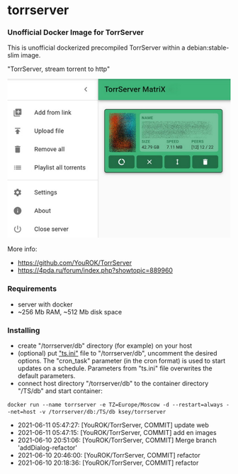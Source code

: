# torrserver
### Unofficial Docker Image for TorrServer

This is unofficial dockerized precompiled TorrServer within a debian:stable-slim image.

"TorrServer, stream torrent to http"

![TorrServer](https://raw.githubusercontent.com/MrKsey/torrserver/master/ts.jpg)

More info:
- https://github.com/YouROK/TorrServer
- https://4pda.ru/forum/index.php?showtopic=889960

### Requirements

* server with docker
* ~256 Mb RAM, ~512 Mb disk space 

### Installing

- сreate "/torrserver/db" directory (for example) on your host
- (optional) put ["ts.ini"](https://raw.githubusercontent.com/MrKsey/torrserver/master/ts.ini) file to "/torrserver/db", uncomment the desired options. The "cron_task" parameter (in the cron format) is used to start updates on a schedule. Parameters from "ts.ini" file overwrites the default parameters.
- connect host directory "/torrserver/db" to the container directory "/TS/db" and start container:
```
docker run --name torrserver -e TZ=Europe/Moscow -d --restart=always --net=host -v /torrserver/db:/TS/db ksey/torrserver
```

























































* 2021-06-11 05:47:27: [YouROK/TorrServer, COMMIT] update web
* 2021-06-11 05:47:15: [YouROK/TorrServer, COMMIT] add en images
* 2021-06-10 20:51:06: [YouROK/TorrServer, COMMIT] Merge branch 'addDialog-refactor'
* 2021-06-10 20:46:00: [YouROK/TorrServer, COMMIT] refactor
* 2021-06-10 20:18:36: [YouROK/TorrServer, COMMIT] refactor
